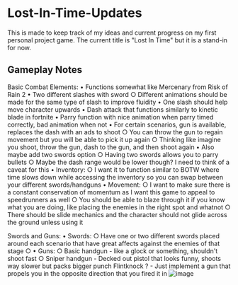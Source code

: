 # Lost-In-Time-Updates
This is made to keep track of my ideas and current progress on my first personal project game. The current title is "Lost In Time" but it is a stand-in for now.

## Gameplay Notes

Basic Combat Elements:
	• Functions somewhat like Mercenary from Risk of Rain 2
	• Two different slashes with sword
		○ Different animations should be made for the same type of slash to improve fluidity
	• One slash should help move character upwards
	• Dash attack that functions similarly to kinetic blade in fortnite
	• Parry function with nice animation when parry timed correctly, bad animation when not
	• For certain scenarios, gun is available, replaces the dash with an ads to shoot
		○ You can throw the gun to regain movement but you will be able to pick it up again
		○ Thinking like imagine you shoot, throw the gun, dash to the gun, and then shoot again
	• Also maybe add two swords option
		○ Having two swords allows you to parry bullets
		○ Maybe the dash range would be lower though? I need to think of a caveat for this
	• Inventory:
		○ I want it to function similar to BOTW where time slows down while accessing the inventory so you can swap between your different swords/handguns
	• Movement:
		○ I want to make sure there is a constant conservation of momentum as I want this game to appeal to speedrunners as well
		○ You should be able to blaze through it if you know what you are doing, like placing the enemies in the right spot and whatnot
		○ There should be slide mechanics and the character should not glide across the ground unless using it
		
		
Swords and Guns:
	• Swords:
		○ Have one or two different swords placed around each scenario that have great affects against the enemies of that stage
		○ 
	• Guns:
		○ Basic handgun - like a glock or something, shouldn't shoot fast
		○ Sniper handgun - Decked out pistol that looks funny, shoots way slower but packs bigger punch
Flintknock ? - Just implement a gun that propels you in the opposite direction that you fired it in
![image](https://github.com/user-attachments/assets/09d780ba-7124-47d8-9bdb-94e4d8a55b2a)

